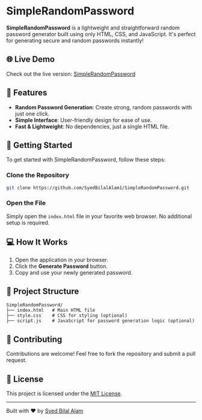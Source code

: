 
# SimpleRandomPassword

**SimpleRandomPassword** is a lightweight and straightforward random password generator built using only HTML, CSS, and JavaScript. It's perfect for generating secure and random passwords instantly!

## 🌐 Live Demo
Check out the live version: [SimpleRandomPassword](https://syedbilalalam1.github.io/SimpleRandomPassword/)

## 📄 Features
- **Random Password Generation**: Create strong, random passwords with just one click.
- **Simple Interface**: User-friendly design for ease of use.
- **Fast & Lightweight**: No dependencies, just a single HTML file.

## 🚀 Getting Started

To get started with SimpleRandomPassword, follow these steps:

### Clone the Repository
```bash
git clone https://github.com/SyedBilalAlam1/SimpleRandomPassword.git
```

### Open the File
Simply open the `index.html` file in your favorite web browser. No additional setup is required.

## 💻 How It Works
1. Open the application in your browser.
2. Click the **Generate Password** button.
3. Copy and use your newly generated password.

## 📂 Project Structure
```
SimpleRandomPassword/
├── index.html   # Main HTML file
├── style.css    # CSS for styling (optional)
├── script.js    # JavaScript for password generation logic (optional)
```

## 🤝 Contributing
Contributions are welcome! Feel free to fork the repository and submit a pull request.

## 📝 License
This project is licensed under the [MIT License](https://opensource.org/licenses/MIT).

---

Built with ❤️ by [Syed Bilal Alam](https://github.com/SyedBilalAlam1)
